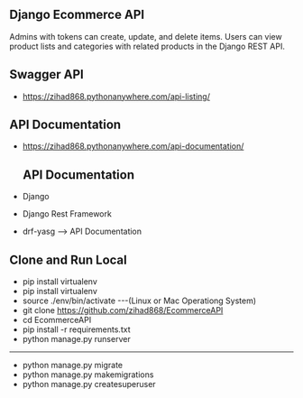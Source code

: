 

## Django Ecommerce API
Admins with tokens can create, update, and delete items. Users can view product lists and categories with related
products in the Django REST API.

## Swagger API 
-  https://zihad868.pythonanywhere.com/api-listing/
  
## API Documentation
- https://zihad868.pythonanywhere.com/api-documentation/

  ## API Documentation
- Django
- Django Rest Framework
- drf-yasg --> API Documentation


## Clone and Run Local
-  pip install virtualenv
-  pip install virtualenv
-  source ./env/bin/activate ---(Linux or Mac Operationg System)
-  git clone https://github.com/zihad868/EcommerceAPI
-  cd EcommerceAPI
-  pip install -r requirements.txt
-  python manage.py runserver
---------------------------------------------------
-  python manage.py migrate
-  python manage.py makemigrations
 -  python manage.py createsuperuser
   

